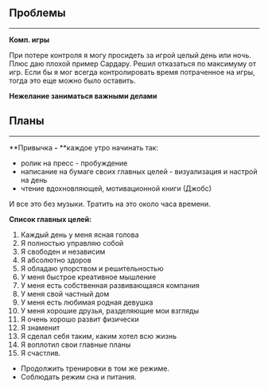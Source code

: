 ## Проблемы

---

**Комп. игры**

При потере контроля я могу просидеть за игрой целый день или ночь. Плюс даю плохой пример Сардару. Решил отказаться по максимуму от игр. Если бы я мог всегда контролировать время потраченное на игры, тогда это еще можно было оставить.

**Нежелание заниматься важными делами**

## Планы

---

**Привычка **-** **каждое утро начинать так:

* ролик на пресс - пробуждение
* написание на бумаге своих главных целей - визуализация и настрой на день
* чтение вдохновляющей, мотивационной книги \(Джобс\)

И все это без музыки. Тратить на это около часа времени.

**Список главных целей:**

1. Каждый день у меня ясная голова
2. Я полностью управляю собой
3. Я свободен и независим
4. Я абсолютно здоров
5. Я обладаю упорством и решительностью
6. У меня быстрое креативное мышление
7. У меня есть собственная развивающаяся компания
8. У меня свой частный дом
9. У меня есть любимая родная девушка
10. У меня хорошие друзья, разделяющие мои взгляды
11. Я очень хорошо развит физически
12. Я знаменит
13. Я сделал себя таким, каким хотел всю жизнь
14. Я воплотил свои главные планы
15. Я счастлив.



* Продолжить тренировки в том же режиме.
* Соблюдать режим сна и питания.





